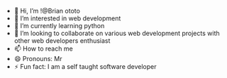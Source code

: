 - 👋 Hi, I’m !@Brian ototo
- 👀 I’m interested in web development
- 🌱 I’m currently learning python
- 💞️ I’m looking to collaborate on various web development projects with other web developers enthusiast
- 📫 How to reach me 
- 😄 Pronouns: Mr
- ⚡ Fun fact: I am a self taught software developer

<!---
ackermann254/ackermann254 is a ✨ special ✨ repository because its `README.md` (this file) appears on your GitHub profile.
You can click the Preview link to take a look at your changes.
--->

